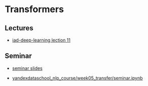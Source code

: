 # Transformers

## Lectures
* [iad-deep-learning lection 11](https://www.youtube.com/watch?v=P5wNb9Mt9RE&list=PLEwK9wdS5g0qa3PIhR6HBDJD_QnrfP8Ei&index=58)

## Seminar
* [seminar slides](https://docs.google.com/presentation/d/1vbfwyhaKVou2xU7v_RVUMoyXRf-gsb20FCQQhQ7GhaE/edit?usp=sharing)

* [yandexdataschool_nlp_course/week05_transfer/seminar.ipynb](https://github.com/yandexdataschool/nlp_course/blob/2021/week05_transfer/seminar.ipynb)
